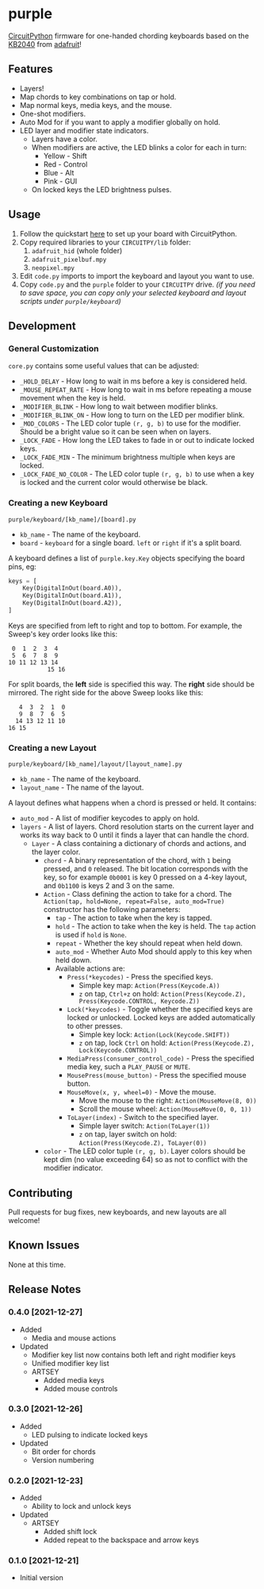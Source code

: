 # purple

[CircuitPython](https://circuitpython.org/) firmware for one-handed chording keyboards based on the [KB2040](https://learn.adafruit.com/adafruit-kb2040) from [adafruit](https://www.adafruit.com/)!

## Features

* Layers!
* Map chords to key combinations on tap or hold.
* Map normal keys, media keys, and the mouse.
* One-shot modifiers.
* Auto Mod for if you want to apply a modifier globally on hold.
* LED layer and modifier state indicators.
    * Layers have a color.
    * When modifiers are active, the LED blinks a color for each in turn:
        * Yellow - Shift
        * Red - Control
        * Blue - Alt
        * Pink - GUI
    * On locked keys the LED brightness pulses.

## Usage

1. Follow the quickstart [here](https://learn.adafruit.com/adafruit-kb2040/circuitpython) to set up your board with CircuitPython.
2. Copy required libraries to your `CIRCUITPY/lib` folder:
    1. `adafruit_hid` (whole folder)
    2. `adafruit_pixelbuf.mpy`
    3. `neopixel.mpy`
3. Edit `code.py` imports to import the keyboard and layout you want to use.
4. Copy `code.py` and the `purple` folder to your `CIRCUITPY` drive. _(if you need to save space, you can copy only your selected keyboard and layout scripts under `purple/keyboard`)_

## Development

### General Customization

`core.py` contains some useful values that can be adjusted:
* `_HOLD_DELAY` - How long to wait in ms before a key is considered held.
* `_MOUSE_REPEAT_RATE` - How long to wait in ms before repeating a mouse movement when the key is held.
* `_MODIFIER_BLINK` - How long to wait between modifier blinks.
* `_MODIFIER_BLINK_ON` - How long to turn on the LED per modifier blink.
* `_MOD_COLORS` - The LED color tuple `(r, g, b)` to use for the modifier. Should be a bright value so it can be seen when on layers.
* `_LOCK_FADE` - How long the LED takes to fade in or out to indicate locked keys.
* `_LOCK_FADE_MIN` - The minimum brightness multiple when keys are locked.
* `_LOCK_FADE_NO_COLOR` - The LED color tuple `(r, g, b)` to use when a key is locked and the current color would otherwise be black.

### Creating a new Keyboard

`purple/keyboard/[kb_name]/[board].py`
* `kb_name` - The name of the keyboard.
* `board` - `keyboard` for a single board. `left` or `right` if it's a split board.

A keyboard defines a list of `purple.key.Key` objects specifying the board pins, eg:
```python
keys = [
    Key(DigitalInOut(board.A0)),
    Key(DigitalInOut(board.A1)),
    Key(DigitalInOut(board.A2)),
]
```

Keys are specified from left to right and top to bottom. For example, the Sweep's key order looks like this:
```
 0  1  2  3  4
 5  6  7  8  9
10 11 12 13 14
           15 16
```

For split boards, the **left** side is specified this way. The **right** side should be mirrored. The right side for the above Sweep looks like this:
```
   4  3  2  1  0
   9  8  7  6  5
  14 13 12 11 10
16 15
```

### Creating a new Layout

`purple/keyboard/[kb_name]/layout/[layout_name].py`
* `kb_name` - The name of the keyboard.
* `layout_name` - The name of the layout.

A layout defines what happens when a chord is pressed or held. It contains:
* `auto_mod` - A list of modifier keycodes to apply on hold.
* `layers` - A list of layers. Chord resolution starts on the current layer and works its way back to 0 until it finds a layer that can handle the chord.
    * `Layer` - A class containing a dictionary of chords and actions, and the layer color.
        * `chord` - A binary representation of the chord, with `1` being pressed, and `0` released. The bit location corresponds with the key, so for example `0b0001` is key 0 pressed on a 4-key layout, and `0b1100` is keys 2 and 3 on the same.
        * `Action` - Class defining the action to take for a chord. The `Action(tap, hold=None, repeat=False, auto_mod=True)` constructor has the following parameters:
            * `tap` - The action to take when the key is tapped.
            * `hold` - The action to take when the key is held. The `tap` action is used if `hold` is `None`.
            * `repeat` - Whether the key should repeat when held down.
            * `auto_mod` - Whether Auto Mod should apply to this key when held down.
            * Available actions are:
                * `Press(*keycodes)` - Press the specified keys.
                    * Simple key map: `Action(Press(Keycode.A))`
                    * `z` on tap, `Ctrl+z` on hold: `Action(Press(Keycode.Z), Press(Keycode.CONTROL, Keycode.Z))`
                * `Lock(*keycodes)` - Toggle whether the specified keys are locked or unlocked. Locked keys are added automatically to other presses.
                    * Simple key lock: `Action(Lock(Keycode.SHIFT))`
                    * `z` on tap, lock `Ctrl` on hold: `Action(Press(Keycode.Z), Lock(Keycode.CONTROL))`
                * `MediaPress(consumer_control_code)` - Press the specified media key, such a `PLAY_PAUSE` or `MUTE`.
                * `MousePress(mouse_button)` - Press the specified mouse button.
                * `MouseMove(x, y, wheel=0)` - Move the mouse.
                    * Move the mouse to the right: `Action(MouseMove(8, 0))`
                    * Scroll the mouse wheel: `Action(MouseMove(0, 0, 1))`
                * `ToLayer(index)` - Switch to the specified layer.
                    * Simple layer switch: `Action(ToLayer(1))`
                    * `z` on tap, layer switch on hold: `Action(Press(Keycode.Z), ToLayer(0))`
        * `color` - The LED color tuple `(r, g, b)`. Layer colors should be kept dim (no value exceeding 64) so as not to conflict with the modifier indicator.

## Contributing

Pull requests for bug fixes, new keyboards, and new layouts are all welcome!

## Known Issues

None at this time.

## Release Notes

### 0.4.0 [2021-12-27]

* Added
    * Media and mouse actions
* Updated
    * Modifier key list now contains both left and right modifier keys
    * Unified modifier key list
    * ARTSEY
        * Added media keys
        * Added mouse controls

### 0.3.0 [2021-12-26]

* Added
    * LED pulsing to indicate locked keys
* Updated
    * Bit order for chords
    * Version numbering

### 0.2.0 [2021-12-23]

* Added
    * Ability to lock and unlock keys
* Updated
    * ARTSEY
        * Added shift lock
        * Added repeat to the backspace and arrow keys

### 0.1.0 [2021-12-21]

* Initial version
